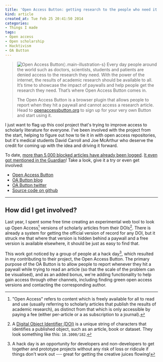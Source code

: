 ```yaml
---
title: 'Open Access Button: getting research to the people who need it'
kind: article
created_at: Tue Feb 25 20:41:50 2014
categories:
- Things I made
tags:
- Open access
- Open scholarship
- Hacktivism
- OA Button
---
```


> ![Open Access Button](https://raw.github.com/OAButton/OAButton/ab5539194f18bd8ed099fe0f93646cf46a4b62b9/oabutton/static/public/img/oabutton_logo_final200.png){:.main-illustration-s}
> Every day people around the world such as doctors, scientists, students and patients are denied access to the research they need. With the power of the internet, the results of academic research should be available to all.  It’s time to showcase the impact of paywalls and help people get the research they need. That’s where Open Access Button comes in.
>
> The Open Access Button is a browser plugin that allows people to report when they hit a paywall and cannot access a research article. Head to [openaccessbutton.org][oab] to sign up for your very own Button and start using it.


I just want to flag up this cool project that's trying to improve access to scholarly literature for everyone. I've been involved with the project from the start, helping to figure out how to tie it in with open access repositories, but it's medical students David Carroll and Joe McArthur who deserve the credit for coming up with the idea and driving it forward.

To date, [more than 5,000 blocked articles have already been logged](https://www.openaccessbutton.org/#world).  [It even got mentioned in the Guardian](http://www.theguardian.com/science/2013/nov/18/open-access-button-push)!  Take a look, give it a try or even get involved:

* [Open Access Button][oab]
* [OA Button blog](http://blog.openaccessbutton.org/)
* [OA Button twitter](https://twitter.com/OA_Button)
* [Source code on github](https://github.com/OAButton/OAButton)

******************************************************************************

## How did I get involved?

Last year, I spent some free time creating an experimental web tool to look up Open Access[^OA] versions of scholarly articles from their DOIs[^DOI]. There is already a system for getting the official version of record for any DOI, but it struck me that where that version is hidden behind a paywall and a free version is available elsewhere, it should be just as easy to find that.

[^OA]: "Open Access" refers to content which is freely available for all to read and use (usually referring to scholarly articles that publish the results of academic research), as distinct from that which is only accessible by paying a fee (either per-article or a as subscription to a journal).

[^DOI]: A [Digital Object Identifier (DOI)](http://en.wikipedia.org/wiki/Digital_object_identifier) is a unique string of characters that identifies a published object, such as an article, book or dataset. They look something like this: `10.1000/182`.

This work got noticed by a group of people at a hack day[^hd], which resulted in my contributing to their project, the Open Access Button. The primary purpose of the OA Button is to allow people to report whenever they hit a paywall while trying to read an article (so that the scale of the problem can be visualised), and as an added bonus, we're adding functionality to help gain access through other channels, including finding green open access versions and contacting the corresponding author.

[^hd]: A hack day is an opportunity for developers and non-developers to get together and prototype projects without any risk of loss or ridicule if things don't work out --- great for getting the creative juices flowing!

[oab]: http://www.openaccessbutton.org/

